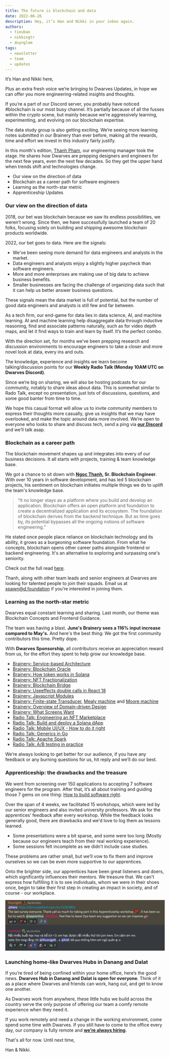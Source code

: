 ```yaml
---
title: The future is blockchain and data
date: 2022-06-26
description: Hey, it’s Han and Nikki in your inbox again.
authors:
  - tieubao
  - nikkingtr
  - duynglam
tags:
  - newsletter
  - team
  - updates
---
```


It’s Han and Nikki here,

Plus an extra fresh voice we’re bringing to Dwarves Updates, in hope we can offer you more engineering-related insights and thoughts.

If you’re a part of our Discord server, you probably have noticed #blockchain is our most busy channel. It’s partially because of all the fusses within the crypto scene, but mainly because we’re aggressively learning, experimenting, and evolving on our blockchain expertise.

The data study group is also getting exciting. We’re seeing more learning notes submitted in our Brainery than ever before, making all the rewards, time and effort we invest in this industry fairly justify.

In this month's edition, [Thanh Pham](https://www.linkedin.com/in/thanh-pham-466326108/), our engineering manager took the stage. He shares how Dwarves are prepping designers and engineers for the next few years, even the next few decades. So they get the upper hand when trends shift and technologies change.

- Our view on the direction of data
- Blockchain as a career path for software engineers
- Learning as the north-star metric
- Apprenticeship Updates

### Our view on the direction of data

2018, our bet was blockchain because we saw its endless possibilities, we weren’t wrong. Since then, we have successfully launched a team of 20 folks, focusing solely on building and shipping awesome blockchain products worldwide.

2022, our bet goes to data. Here are the signals:

- We've been seeing more demand for data engineers and analysts in the market.
- Data engineers and analysts enjoy a slightly higher paycheck than software engineers.
- More and more enterprises are making use of big data to achieve business benefits.
- Smaller businesses are facing the challenge of organizing data such that it can help us better answer business questions.

These signals mean the data market is full of potential, but the number of good data engineers and analysts is still few and far between.

As a tech firm, our end-game for data lies in data science, AI, and machine learning. AI and machine learning help disaggregate data through inductive reasoning, find and associate patterns naturally, such as for video depth maps, and let it find ways to train and learn by itself. It’s the perfect combo.

With the direction set, for months we’ve been prepping research and discussion environments to encourage engineers to take a closer and more novel look at data, every ins and outs.

The knowledge, experience and insights we learn become talking/discussion points for our **Weekly Radio Talk (Monday 10AM UTC on Dwarves Discord)**.

Since we’re big on sharing, we will also be hosting podcasts for our community, notably to share ideas about data. This is somewhat similar to Rado Talk, except no presentation, just lots of discussions, questions, and some good banter from time to time.

We hope this casual format will allow us to invite community members to express their thoughts more casually, give us insights that we may have overlooked, and make the topic around data more involved. We’re open to everyone who looks to share and discuss tech, send a ping via [**our Discord**](http://discord.gg/dfoundation) and we’ll talk asap.

### Blockchain as a career path

The blockchain movement shapes up and integrates into every of our business decisions. It all starts with projects, training & team knowledge base.

We got a chance to sit down with **[Ngoc Thanh](https://www.linkedin.com/in/pham-ngoc-thanh-99626249/), Sr. Blockchain Engineer**. With over 10 years in software development, and has led 5 blockchain projects, his sentiment on blockchain initiates multiple things we do to uplift the team's knowledge base.

> “It no longer stays as a platform where you build and develop an application. Blockchain offers an open platform and foundation to create a decentralized application and its ecosystem. The foundation of blockchain derives from the backend technique. But as time goes by, its potential bypasses all the ongoing notions of software engineering.”

He stated once people place reliance on blockchain technology and its ability, it grows as a burgeoning software foundation. From what he concepts, blockchain opens other career paths alongside frontend or backend engineering. It's an alternative to exploring and surpassing one's seniority.

Check out the full read [here](https://memo.d.foundation/careers/apprentice/df-apprenticeship-2022-meet-the-mentors-ngoc-thanh-pham/).

Thanh, along with other team leads and senior engineers at Dwarves are looking for talented people to join their squads. Email us at [spawn@d.foundation](mailtospawnd.foundation) if you’re interested in joining them.

### Learning as the north-star metric

Dwarves equal constant learning and sharing. Last month, our theme was Blockchain Concepts and Frontend Guidance.

The team was having a blast. **June's Brainery sees a 116% input increase compared to May's.** And here's the best thing: We got the first community contributors this time. Pretty dope.

With **Dwarves Sponsorship**, all contributors receive an appreciation reward from us, for the effort they spent to help grow our knowledge base.

- [Brainery: Service-based Architecture](https://brain.d.foundation/Engineering/Service-based+architecture)
- [Brainery: Blockchain Oracle](https://brain.d.foundation/Engineering/Blockchain+Oracle)
- [Brainery: How token works in Solana](https://brain.d.foundation/Blockchain/How+Tokens+Work+on+Solana)
- [Brainery: NFT Fractionalization](https://brain.d.foundation/Blockchain/NFT+Fractionalization)
- [Brainery: Blockchain Bridge](https://brain.d.foundation/Blockchain/Blockchain+Bridge)
- [Brainery: Useeffects double calls in React 18](https://brain.d.foundation/Frontend/useEffect+double+calls+in+React+18)
- [Brainery: Javascript Modules](https://brain.d.foundation/Frontend/JavaScript+modules)
- [Brainery: Finite-state Transducer](https://brain.d.foundation/Engineering/Finite-state+transducer), [Mealy machine](https://brain.d.foundation/Engineering/Mealy+machine) and [Moore machine](https://brain.d.foundation/Engineering/Moore+machine)
- [Brainery: Overview of Domain-driven Design](https://brain.d.foundation/Engineering/Overview+of+Domain+Driven+Design)
- [Brainery: What Screens Want](https://brain.d.foundation/Engineering/Overview+of+Domain+Driven+Design)
- [Radio Talk: Engineering an NFT Marketplace](https://www.youtube.com/watch?v=_GEw4qIiex4)
- [Radio Talk: Build and deploy a Solana dApp](https://www.youtube.com/watch?v=pWNjpvr8U98)
- [Radio Talk: Mobile UI/UX - How to do it right](https://www.youtube.com/watch?v=MW9o6Q2Zwt4)
- [Radio Talk: Generics in Go](https://www.youtube.com/watch?v=96bHvQQLaMk)
- [Radio Talk: Apache Spark](https://www.youtube.com/watch?v=6nini4cmk1E)
- [Radio Talk: A/B testing in practice](https://www.youtube.com/watch?v=ereZ_HpOkvI)

We’re always looking to get better for our audience, if you have any feedback or any burning questions for us, hit reply and we’ll do our best.

### Apprenticeship: the drawbacks and the treasure

We went from screening over 150 applications to accepting 7 software engineers for the program. After that, it’s all about training and guiding those 7 gems on one thing: [How to build software right](https://bit.ly/3QH3pm4).

Over the span of 4 weeks, we facilitated 15 workshops, which were led by our senior engineers and also invited university professors. We ask for the apprentices’ feedback after every workshop. While the feedback looks generally good, there are drawbacks and we'd love to log them as lessons learned.

- Some presentations were a bit sparse, and some were too long (Mostly because our engineers teach from their real working experience).
- Some sessions felt incomplete as we didn’t include case studies.

These problems are rather small, but we’ll vow to fix them and improve ourselves so we can be even more supportive to our apprentices.

Onto the brighter side, our apprentices have been great listeners and doers, which significantly influences their mentors. We treasure that. We can't express how fulfilling it is to see individuals, whom we were in their shoes once, begin to take their first step in creating an impact in society, and of course - our workplace.

![](assets/blockchain-and-data-20240312111132842.webp)

### Launching home-like Dwarves Hubs in Danang and Dalat

If you’re tired of being confined within your home office, here’s the good news. **Dwarves Hub in Danang and Dalat is open for everyone**. Think of it as a place where Dwarves and friends can work, hang out, and get to know one another.

As Dwarves work from anywhere, these little hubs we build across the country serve the only purpose of offering our team a comfy remote experience when they need it.

If you work remotely and need a change in the working environment, come spend some time with Dwarves. If you still have to come to the office every day, our company is fully remote and [**we’re always hiring**](https://memo.d.foundation/careers/hiring/).

That's all for now. Until next time,

Han & Nikki.
